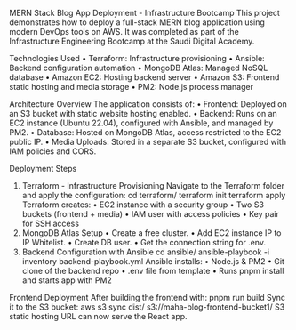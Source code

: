 
MERN Stack Blog App Deployment - Infrastructure Bootcamp
This project demonstrates how to deploy a full-stack MERN blog application using modern DevOps tools on AWS. It was completed as part of the Infrastructure Engineering Bootcamp at the Saudi Digital Academy.
 
 Technologies Used
•	Terraform: Infrastructure provisioning
•	Ansible: Backend configuration automation
•	MongoDB Atlas: Managed NoSQL database
•	Amazon EC2: Hosting backend server
•	Amazon S3: Frontend static hosting and media storage
•	PM2: Node.js process manager
 
 Architecture Overview
The application consists of:
•	Frontend: Deployed on an S3 bucket with static website hosting enabled.
•	Backend: Runs on an EC2 instance (Ubuntu 22.04), configured with Ansible, and managed by PM2.
•	Database: Hosted on MongoDB Atlas, access restricted to the EC2 public IP.
•	Media Uploads: Stored in a separate S3 bucket, configured with IAM policies and CORS.
 
Deployment Steps
1. Terraform - Infrastructure Provisioning
Navigate to the Terraform folder and apply the configuration:
cd terraform/
terraform init
terraform apply
Terraform creates:
•	EC2 instance with a security group
•	Two S3 buckets (frontend + media)
•	IAM user with access policies
•	Key pair for SSH access
2. MongoDB Atlas Setup
•	Create a free cluster.
•	Add EC2 instance IP to IP Whitelist.
•	Create DB user.
•	Get the connection string for .env.
3. Backend Configuration with Ansible
cd ansible/
ansible-playbook -i inventory backend-playbook.yml
Ansible installs:
•	Node.js & PM2
•	Git clone of the backend repo
•	.env file from template
•	Runs pnpm install and starts app with PM2
 
Frontend Deployment
After building the frontend with:
pnpm run build
Sync it to the S3 bucket:
aws s3 sync dist/ s3://maha-blog-frontend-bucket1/
S3 static hosting URL can now serve the React app.
